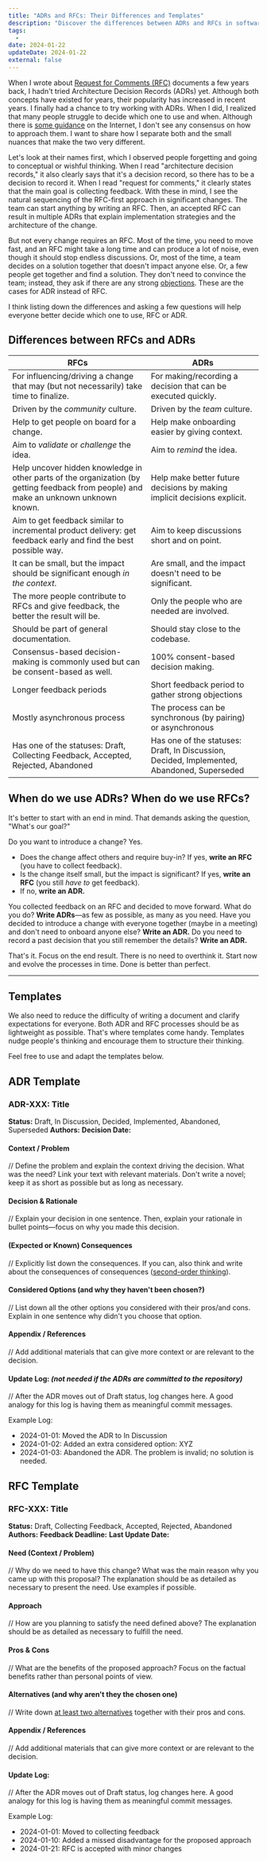 ```yaml
---
title: "ADRs and RFCs: Their Differences and Templates"
description: "Discover the differences between ADRs and RFCs in software development. Learn when and how to use each with practical guidance and templates. Essential for efficient architectural decision-making."
tags:
  -
date: 2024-01-22
updateDate: 2024-01-22
external: false
---
```


When I wrote about [Request for Comments (RFC)](/how-to-stop-endless-discussions/) documents a few years back, I hadn't tried Architecture Decision Records (ADRs) yet. Although both concepts have existed for years, their popularity has increased in recent years. I finally had a chance to try working with ADRs. When I did, I realized that many people struggle to decide which one to use and when. Although there is [some guidance](https://adr.github.io) on the Internet, I don't see any consensus on how to approach them. I want to share how I separate both and the small nuances that make the two very different.

Let's look at their names first, which I observed people forgetting and going to conceptual or wishful thinking. When I read "architecture decision records," it also clearly says that it's a decision record, so there has to be a decision to record it. When I read "request for comments," it clearly states that the main goal is collecting feedback. With these in mind, I see the natural sequencing of the RFC-first approach in significant changes. The team can start anything by writing an RFC. Then, an accepted RFC can result in multiple ADRs that explain implementation strategies and the architecture of the change.

But not every change requires an RFC. Most of the time, you need to move fast, and an RFC might take a long time and can produce a lot of noise, even though it should stop endless discussions. Or, most of the time, a team decides on a solution together that doesn't impact anyone else. Or, a few people get together and find a solution. They don't need to convince the team; instead, they ask if there are any strong [objections](/how-to-handle-and-overcome-objections-to-your-proposal-at-work/). These are the cases for ADR instead of RFC.

I think listing down the differences and asking a few questions will help everyone better decide which one to use, RFC or ADR.

## Differences between RFCs and ADRs

| RFCs | ADRs |
| ---- | ---- |
| For influencing/driving a change that may (but not necessarily) take time to finalize. | For making/recording a decision that can be executed quickly. |
| Driven by the *community* culture. | Driven by the *team* culture. |
| Help to get people on board for a change. | Help make onboarding easier by giving context. |
| Aim to *validate* or *challenge* the idea. | Aim to *remind* the idea. |
| Help uncover hidden knowledge in other parts of the organization (by getting feedback from people) and make an unknown unknown known. | Help make better future decisions by making implicit decisions explicit. |
| Aim to get feedback similar to incremental product delivery: get feedback early and find the best possible way. | Aim to keep discussions short and on point. |
| It can be small, but the impact should be significant enough *in the context*. | Are small, and the impact doesn't need to be significant. |
| The more people contribute to RFCs and give feedback, the better the result will be. | Only the people who are needed are involved. |
| Should be part of general documentation. | Should stay close to the codebase. |
| Consensus-based decision-making is commonly used but can be consent-based as well. | 100% consent-based decision making. |
| Longer feedback periods | Short feedback period to gather strong objections |
| Mostly asynchronous process | The process can be synchronous (by pairing) or asynchronous |
| Has one of the statuses: Draft, Collecting Feedback, Accepted, Rejected, Abandoned | Has one of the statuses: Draft, In Discussion, Decided, Implemented, Abandoned, Superseded |

## When do we use ADRs? When do we use RFCs?

It's better to start with an end in mind. That demands asking the question, "What's our goal?"

Do you want to introduce a change? Yes.

- Does the change affect others and require buy-in? If yes, **write an RFC** (you have to collect feedback).
- Is the change itself small, but the impact is significant? If yes, **write an RFC** (you still *have to* get feedback).
- If no, **write an ADR.**

You collected feedback on an RFC and decided to move forward. What do you do? **Write ADRs**—as few as possible, as many as you need.
Have you decided to introduce a change with everyone together (maybe in a meeting) and don't need to onboard anyone else? **Write an ADR.**
Do you need to record a past decision that you still remember the details? **Write an ADR.**

That's it. Focus on the end result. There is no need to overthink it. Start now and evolve the processes in time. Done is better than perfect.

---

## Templates

We also need to reduce the difficulty of writing a document and clarify expectations for everyone. Both ADR and RFC processes should be as lightweight as possible. That's where templates come handy. Templates nudge people's thinking and encourage them to structure their thinking.

Feel free to use and adapt the templates below.

## ADR Template

### ADR-XXX: Title

**Status:** Draft, In Discussion, Decided, Implemented, Abandoned, Superseded
**Authors:**
**Decision Date:**

#### Context / Problem

// Define the problem and explain the context driving the decision. What was the need? Link your text with relevant materials. Don't write a novel; keep it as short as possible but as long as necessary.

#### Decision & Rationale

// Explain your decision in one sentence. Then, explain your rationale in bullet points—focus on why you made this decision.

#### (Expected or Known) Consequences

 // Explicitly list down the consequences. If you can, also think and write about the consequences of consequences ([second-order thinking](/chestertons-fence/)).

#### Considered Options (and why they haven't been chosen?)

// List down all the other options you considered with their pros/and cons. Explain in one sentence why didn't you choose that option.

#### Appendix / References

// Add additional materials that can give more context or are relevant to the decision.

#### Update Log: *(not needed if the ADRs are committed to the repository)*

// After the ADR moves out of Draft status, log changes here. A good analogy for this log is having them as meaningful commit messages.

Example Log:

- 2024-01-01: Moved the ADR to In Discussion
- 2024-01-02: Added an extra considered option: XYZ
- 2024-01-03: Abandoned the ADR. The problem is invalid; no solution is needed.

## RFC Template

### RFC-XXX: Title

**Status:** Draft, Collecting Feedback, Accepted, Rejected, Abandoned
**Authors:**
**Feedback Deadline:**
**Last Update Date:**

#### Need (Context / Problem)

// Why do we need to have this change? What was the main reason why you came up with this proposal? The explanation should be as detailed as necessary to present the need. Use examples if possible.

#### Approach

// How are you planning to satisfy the need defined above? The explanation should be as detailed as necessary to fulfill the need.

#### Pros & Cons

// What are the benefits of the proposed approach? Focus on the factual benefits rather than personal points of view.

#### Alternatives (and why aren't they the chosen one)

// Write down [at least two alternatives](https://sive.rs/options) together with their pros and cons.

#### Appendix / References

// Add additional materials that can give more context or are relevant to the decision.

#### Update Log:

// After the ADR moves out of Draft status, log changes here. A good analogy for this log is having them as meaningful commit messages.

Example Log:

- 2024-01-01: Moved to collecting feedback
- 2024-01-10: Added a missed disadvantage for the proposed approach
- 2024-01-21: RFC is accepted with minor changes